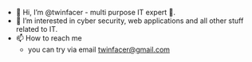 - 👋 Hi, I’m @twinfacer - multi purpose IT expert 🤖.
- 👀 I’m interested in cyber security, web applications and all other stuff related to IT.
- 📫 How to reach me
  - you can try via email twinfacer@gmail.com   
